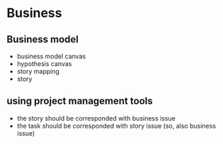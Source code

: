 # Business

## Business model
- business model canvas
- hypothesis canvas
- story mapping
- story

## using project management tools
- the story should be corresponded with business issue
- the task should be corresponded with story issue (so, also business issue)
